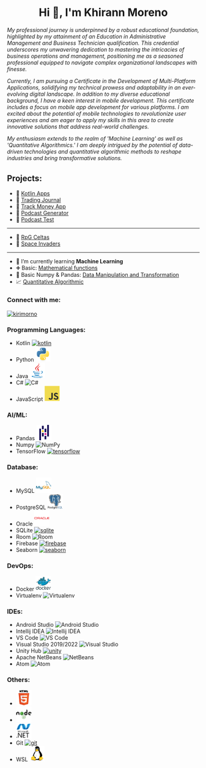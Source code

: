 <h1 align="center">Hi 👋, I'm Khirann Moreno</h1>
<h6>My professional journey is underpinned by a robust educational foundation, highlighted by my attainment of an Education in Administrative Management and Business Technician qualification. This credential underscores my unwavering dedication to mastering the intricacies of business operations and management, positioning me as a seasoned professional equipped to navigate complex organizational landscapes with finesse.
  
Currently, I am pursuing a Certificate in the Development of Multi-Platform Applications, solidifying my technical prowess and adaptability in an ever-evolving digital landscape. In addition to my diverse educational background, I have a keen interest in mobile development. This certificate includes a focus on mobile app development for various platforms. I am excited about the potential of mobile technologies to revolutionize user experiences and am eager to apply my skills in this area to create innovative solutions that address real-world challenges.

My enthusiasm extends to the realm of 'Machine Learning' as well as 'Quantitative Algorithmics.' I am deeply intrigued by the potential of data-driven technologies and quantitative algorithmic methods to reshape industries and bring transformative solutions.

</h6>

## Projects:

- 🔭 [Kotlin Apps](https://github.com/KiritoMoreno/Kotlin-apps)
- 🔭 [Trading Journal]()
- 🔭 [Track Money App](https://github.com/KiritoMoreno/TrackMoneyApp)
- 🔭 [Podcast Generator](https://github.com/KiritoMoreno/podcast-generator)
- 🔭 [Podcast Test](https://github.com/KiritoMoreno/podcast-test)
---

- 🔭 [RpG Celtas](https://github.com/KiritoMoreno/Card-Game-Celdas)
- 🔭 [Space Invaders](https://github.com/KiritoMoreno/Space-Invaders)
---

- 🌱 I’m currently learning **Machine Learning**
- ➕ Basic: [Mathematical functions](https://github.com/KiritoMoreno/Funciones_Mat_Code)
- 🔄 Basic Numpy & Pandas: [Data Manipulation and Transformation](https://github.com/KiritoMoreno/NumPy_Pandas_Basic)
- 📈 [Quantitative Algorithmic](https://github.com/KiritoMoreno/Algorithmic_Trading_Code)

<h3 align="left">Connect with me:</h3>
<p align="left">
<a href="https://linkedin.com/in/kirimorno" target="blank"><img align="center" src="https://raw.githubusercontent.com/rahuldkjain/github-profile-readme-generator/master/src/images/icons/Social/linked-in-alt.svg" alt="kirimorno" height="30" width="40" /></a>
</p>

### Programming Languages:
  - Kotlin <a href="https://kotlinlang.org" target="_blank" rel="noreferrer"> <img src="https://www.vectorlogo.zone/logos/kotlinlang/kotlinlang-icon.svg" alt="kotlin" width="40" height="40"/> </a>
  - Python <a href="https://www.python.org" target="_blank" rel="noreferrer"> <img src="https://raw.githubusercontent.com/devicons/devicon/master/icons/python/python-original.svg" alt="python" width="40" height="40"/> </a>
  - Java <a href="https://www.java.com" target="_blank" rel="noreferrer"> <img src="https://raw.githubusercontent.com/devicons/devicon/master/icons/java/java-original.svg" alt="java" width="40" height="40"/> </a>
  - C# <img src="https://img.icons8.com/color/48/000000/c-sharp-logo.png" alt="C#" width="30"/>
  - JavaScript <a href="https://developer.mozilla.org/en-US/docs/Web/JavaScript" target="_blank" rel="noreferrer"> <img src="https://raw.githubusercontent.com/devicons/devicon/master/icons/javascript/javascript-original.svg" alt="javascript" width="40" height="40"/> </a>

### AI/ML:
- Pandas <a href="https://pandas.pydata.org/" target="_blank" rel="noreferrer"> <img src="https://raw.githubusercontent.com/devicons/devicon/2ae2a900d2f041da66e950e4d48052658d850630/icons/pandas/pandas-original.svg" alt="pandas" width="40" height="40"/> </a>
- Numpy <img src="https://img.icons8.com/color/48/000000/numpy.png" alt="NumPy" width="30"/>
- TensorFlow <a href="https://www.tensorflow.org" target="_blank" rel="noreferrer"> <img src="https://www.vectorlogo.zone/logos/tensorflow/tensorflow-icon.svg" alt="tensorflow" width="40" height="40"/> </a>

### Database:
- MySQL <a href="https://www.mysql.com/" target="_blank" rel="noreferrer"> <img src="https://raw.githubusercontent.com/devicons/devicon/master/icons/mysql/mysql-original-wordmark.svg" alt="mysql" width="40" height="40"/> </a>
- PostgreSQL <a href="https://www.postgresql.org" target="_blank" rel="noreferrer"> <img src="https://raw.githubusercontent.com/devicons/devicon/master/icons/postgresql/postgresql-original-wordmark.svg" alt="postgresql" width="40" height="40"/> </a>
- Oracle  <a href="https://www.oracle.com/" target="_blank" rel="noreferrer"> <img src="https://raw.githubusercontent.com/devicons/devicon/master/icons/oracle/oracle-original.svg" alt="oracle" width="40" height="40"/> </a>
- SQLite <a href="https://www.sqlite.org/" target="_blank" rel="noreferrer"> <img src="https://www.vectorlogo.zone/logos/sqlite/sqlite-icon.svg" alt="sqlite" width="40" height="40"/> </a>
- Room <img src="https://img.icons8.com/color/48/000000/room.png" alt="Room" width="30"/>
- Firebase <a href="https://firebase.google.com/" target="_blank" rel="noreferrer"> <img src="https://www.vectorlogo.zone/logos/firebase/firebase-icon.svg" alt="firebase" width="40" height="40"/> </a>
- Seaborn <a href="https://seaborn.pydata.org/" target="_blank" rel="noreferrer"> <img src="https://seaborn.pydata.org/_images/logo-mark-lightbg.svg" alt="seaborn" width="40" height="40"/> </a>

### DevOps:
- Docker <a href="https://www.docker.com/" target="_blank" rel="noreferrer"> <img src="https://raw.githubusercontent.com/devicons/devicon/master/icons/docker/docker-original-wordmark.svg" alt="docker" width="40" height="40"/> </a>
- Virtualenv <img src="https://img.icons8.com/color/48/000000/python.png" alt="Virtualenv" width="30"/>

### IDEs:
- Android Studio <img src="https://img.icons8.com/color/48/000000/android-studio--v3.png" alt="Android Studio" width="30"/>
- Intellij IDEA <img src="https://img.icons8.com/color/48/000000/intellij-idea.png" alt="Intellij IDEA" width="30"/>
- VS Code <img src="https://img.icons8.com/color/48/000000/visual-studio-code-2019.png" alt="VS Code" width="30"/>
- Visual Studio 2019/2022 <img src="https://img.icons8.com/color/48/000000/visual-studio.png" alt="Visual Studio" width="30"/>
- Unity Hub <a href="https://unity.com/" target="_blank" rel="noreferrer"> <img src="https://www.vectorlogo.zone/logos/unity3d/unity3d-icon.svg" alt="unity" width="40" height="40"/> </a>
- Apache NetBeans <img src="https://img.icons8.com/color/48/000000/apache-netbeans-ide.png" alt="NetBeans" width="30"/>
- Atom <img src="https://img.icons8.com/color/48/000000/atom-editor.png" alt="Atom" width="30"/>

### Others:
- <a href="https://www.w3.org/html/" target="_blank" rel="noreferrer"> <img src="https://raw.githubusercontent.com/devicons/devicon/master/icons/html5/html5-original-wordmark.svg" alt="html5" width="40" height="40"/> </a> 
- <a href="https://nodejs.org" target="_blank" rel="noreferrer"> <img src="https://raw.githubusercontent.com/devicons/devicon/master/icons/nodejs/nodejs-original-wordmark.svg" alt="nodejs" width="40" height="40"/> </a>
- <a href="https://dotnet.microsoft.com/" target="_blank" rel="noreferrer"> <img src="https://raw.githubusercontent.com/devicons/devicon/master/icons/dot-net/dot-net-original-wordmark.svg" alt="dotnet" width="40" height="40"/> </a>
- Git <a href="https://git-scm.com/" target="_blank" rel="noreferrer"> <img src="https://www.vectorlogo.zone/logos/git-scm/git-scm-icon.svg" alt="git" width="40" height="40"/> </a>
- WSL <a href="https://www.linux.org/" target="_blank" rel="noreferrer"> <img src="https://raw.githubusercontent.com/devicons/devicon/master/icons/linux/linux-original.svg" alt="linux" width="40" height="40"/> </a>
